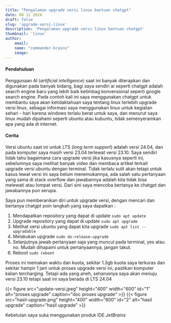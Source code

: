 ```yaml
---
title: "Pengalaman upgrade versi linux bantuan chatgpt"
date: 08 12 2024
draft: false
slug: 'upgrade-versi-linux'
description: 'Pengalaman upgrade versi linux bantuan chatgpt'
thumbnail: 'linux'
author:
    email:
    name: "commander-brains"
    image:
---
```


#### Pendahuluan
Penggunaan AI (_artificial intelligence_) saat ini banyak diterapkan dan digunakan
pada banyak bidang, bagi saya sendiri ai seperti chatgpt adalah seacrh engine baru
yang lebih baik ketimbag konvensional seperti google search engine. Pada contoh kali 
ini saya menggunakan chatgpt untuk membantu saya akan ketidaktahuan saya tentang
linux terlebih upgrade versi linux, sebagai informasi saya menggunakan linux untuk
kegiatan sehari - hari karena windows terlalu berat untuk saya, dan menurut saya
linux mudah dipahami seperti ubuntu atau kubuntu, tidak semenyeramkan apa yang ada
di internet.

#### Cerita
Versi ubuntu saat ini  untuk LTS (_long term support_) adalah versi 24.04, dan 
pada komputer saya masih versi 23.04 terlewat versi 23.10. Saya sendiri tidak 
tahu bagaimana cara upgrade versi jika kasusnya seperti ini, sebelumnya saya 
melihat banyak video dan membaca artikel terkait upgrade versi ubuntu dengan
terminal. Tidak terlalu sulit akan tetapi untuk kasus lewat versi ini saya 
belum menemukannya, ada salah satu pertanyaan yang sama di stack overflow dan
jawabannya adalah kita tidak bisa melewati atau lompat versi. Dari sini saya
mencoba bertanya ke chatgpt dan jawabannya pun serupa.

Saya pun memberanikan diri untuk upgrade versi, dengan mencari dan bertanya
chatgpt poin langkah yang saya dapatkan : 
1. Mendapatkan repository yang dapat di update `sudo apt update`
2. Upgrade repository yang dapat di update `sudo apt upgrade`
3. Melihat versi ubuntu yang dapat kita upgrade `sudo apt list --upgradable`
4. Melakukan upgrade `sudo do-release-upgrade`
5. Selanjutnya jawab pertanyaan saja yang muncul pada terminal, yes atau no. 
Mudah dihapami untuk pertanyaannya, jangan takut.
6. Reboot `sudo reboot`

Proses ini memakan waktu dan kuota, sekitar 1.3gb kuota saya terkuras dan sekitar
hampir 1 jam untuk proses upgrade versi ini, pastikan komputer kalian tercharging.
Tetapi ada yang aneh, seharusnya saya akan menuju versi 23.10 tetapi saat ini saya
berada di LTS 24.04

{{< figure src="update-versi.jpeg" height="400" width="600" id="1" alt="proses upgrade" caption="doc proses upgrade" >}}
{{< figure src="hasil-upgrade.png" height="400" width="600" id="2" alt="hasil upgrade" caption="hasil upgrade" >}}

Kebetulan saya suka menggunakan produk IDE _JetBrains_
